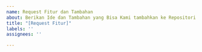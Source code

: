 ```yaml
---
name: Request Fitur dan Tambahan
about: Berikan Ide dan Tambahan yang Bisa Kami tambahkan ke Repositori ini
title: "[Request Fitur]"
labels: ''
assignees: ''

---
```



